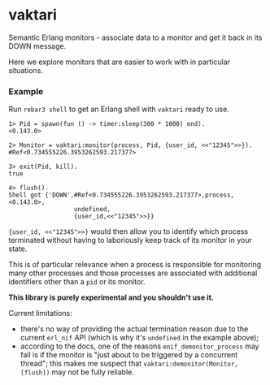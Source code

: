 vaktari
=====

Semantic Erlang monitors - associate data to a monitor and get it back
in its DOWN message.

Here we explore monitors that are easier to work with in particular
situations.

### Example

Run `rebar3 shell` to get an Erlang shell with `vaktari` ready to use.

```
1> Pid = spawn(fun () -> timer:sleep(300 * 1000) end).
<0.143.0>

2> Monitor = vaktari:monitor(process, Pid, {user_id, <<"12345">>}).
#Ref<0.734555226.3953262593.217377>

3> exit(Pid, kill).
true

4> flush().
Shell got {'DOWN',#Ref<0.734555226.3953262593.217377>,process,<0.143.0>,
                  undefined,
                  {user_id,<<"12345">>}}
```

`{user_id, <<"12345">>}` would then allow you to identify which process
terminated without having to laboriously keep track of its monitor in
your state.

This is of particular relevance when a process is responsible for
monitoring many other processes and those processes are associated
with additional identifiers other than a `pid` or its monitor.

**This library is purely experimental and you shouldn't use it.**

Current limitations:
- there's no way of providing the actual termination reason due to the current
  `erl_nif` API (which is why it's `undefined` in the example above);
- according to the docs, one of the reasons `enif_demonitor_process` may fail
  is if the monitor is "just about to be triggered by a concurrent thread";
  this makes me suspect that `vaktari:demonitor(Monitor, [flush])` may not be
  fully reliable.
